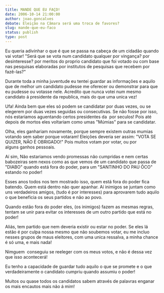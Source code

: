 ```yaml
---
title: MANDE QUE EU FAÇO!
date: 2006-10-14 21:00:00
author: joao.goncalves
debate: Eleição na Câmara será uma troca de favores?
slug: mande-que-eu-faco
status: publish 
type: post
---
```


Eu queria adivinhar o que é que se passa na cabeça de um cidadão quando vai votar! "Será que se vota num candidato qualquer por vingança? por desinteresse? por meritos do proprio candidato que foi votado ou com base nas pesquisas elaboradas por institutos de pesquisas que recebem por fazê-las?"


Durante toda a minha juventude eu tentei guardar as informações e aquilo que de melhor um candidato pudesse me oferecer ou demonstrar para que eu pudesse ou votasse nele. Acredito que nunca votei num mesmo candidato á presidente da republica, mais do que uma unica vez!


Ufa! Ainda bem que eles só podem se candidatar por duas vezes, ou se elegerem por duas vezes seguidas ou consecutivas. Se não fosse por isso, nós estariamos aguentando certos presidentes da  por seculos! Pois até depois de mortos eles voltariam como umas "Múmias" para se candidatar.


Olha, eles ganhariam novamente, porque sempre existem outras mumias votando sem saber porque votaram! Eleições deveria ser assim: "VOTA SE QUIZER, NÃO È OBRIGADO!" Pois muitos votam por votar, ou por alguns ganhos pessoais.


Aí sim, Não estariamos vendo promessas não cumpridas e nem certas babozeiras sem nexos como as que vemos de um candidato que passa de "DIABO" quando está fora do poder, para um "SANTINHO DO PAU ÔCO" estando no poder!


Esses anos todos nos tem mostrado isso, quem está fora do poder fica batendo. Quem está dentro não quer apanhar. Aí inimigos se juntam como uns verdadeiros amigos, (tudo é por interesses) para aprovarem tudo aquilo o que beneficia os seus partidos e não ao povo.


Quando estão fora do poder eles, (os inimigos) fazem as mesmas regras, tentam se unir para evitar os interesses de um outro partido que está no poder! 


Aliás, tem partido que nem deveria existir ou estar no poder. Se eles lá estão é por culpa nossa mesmo que não soubemos votar, eu me incluo nesses grupos de maus eleitores, com uma unica ressalva, a minha chance é só uma, e mais nada! 


Nimguem  conseguiu se reeleger com os meus votos, e não é dessa vez que isso acontecerá!


Eu tenho a capacidade de guardar tudo aquilo o que se promete e o que verdadeiramente o candidato cumpriu quando assumiu o poder! 


Muitos ou quase todos os candidatos sabem através de palavras enganar os mais encautos mais não á mim!  


 


